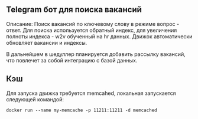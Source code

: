 ## Telegram бот для поиска вакансий
Описание: Поиск вакансий по ключевому слову в режиме вопрос - ответ. Для поиска используется обратный индекс, 
для увеличения полноты индекса - w2v обученный на hr данных. Движок автоматически обновляет вакансии и индексы.

В дальнейшем в шедуллер планируется добавить рассылку вакансий, что повлечет за собой интеграцию с базой данных.

## Кэш
Для запуска движка требуется memcahed, локальная запускается следующей командой:
```
docker run --name my-memcache -p 11211:11211 -d memcached
```
